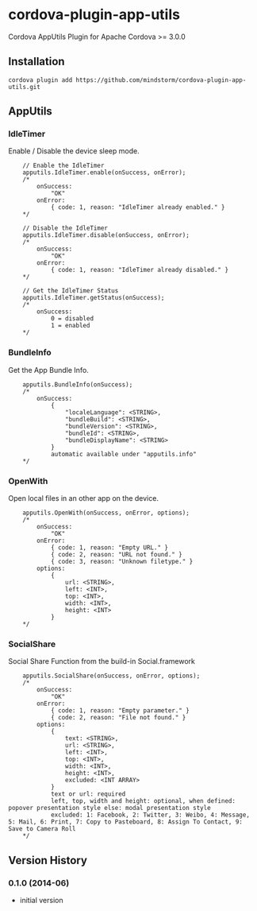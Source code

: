 cordova-plugin-app-utils
========================

Cordova AppUtils Plugin for Apache Cordova >= 3.0.0

## Installation

    cordova plugin add https://github.com/mindstorm/cordova-plugin-app-utils.git
    
## AppUtils

### IdleTimer

Enable / Disable the device sleep mode.

		// Enable the IdleTimer
		apputils.IdleTimer.enable(onSuccess, onError);
		/*
			onSuccess:
				"OK"
			onError:
				{ code: 1, reason: "IdleTimer already enabled." }
		*/

		// Disable the IdleTimer
		apputils.IdleTimer.disable(onSuccess, onError);
		/*
			onSuccess:
				"OK"
			onError:
				{ code: 1, reason: "IdleTimer already disabled." }
		*/

		// Get the IdleTimer Status
		apputils.IdleTimer.getStatus(onSuccess);
		/*
			onSuccess:
				0 = disabled
				1 = enabled
		*/

### BundleInfo

Get the App Bundle Info.

		apputils.BundleInfo(onSuccess);
		/*
			onSuccess:
				{
					"localeLanguage": <STRING>,
					"bundleBuild": <STRING>,
					"bundleVersion": <STRING>,
					"bundleId": <STRING>,
					"bundleDisplayName": <STRING>
				}
				automatic available under "apputils.info"
		*/

### OpenWith

Open local files in an other app on the device.

		apputils.OpenWith(onSuccess, onError, options);
		/*
			onSuccess:
				"OK"
			onError:
				{ code: 1, reason: "Empty URL." }
				{ code: 2, reason: "URL not found." }
				{ code: 3, reason: "Unknown filetype." }
			options:
				{
					url: <STRING>,
					left: <INT>,
					top: <INT>,
					width: <INT>,
					height: <INT>
				}
		*/

### SocialShare

Social Share Function from the build-in Social.framework

		apputils.SocialShare(onSuccess, onError, options);
		/*
			onSuccess:
				"OK"
			onError:
				{ code: 1, reason: "Empty parameter." }
				{ code: 2, reason: "File not found." }
			options:
				{
					text: <STRING>,
					url: <STRING>,
					left: <INT>,
					top: <INT>,
					width: <INT>,
					height: <INT>,
					excluded: <INT ARRAY>
				}
				text or url: required
				left, top, width and height: optional, when defined: popover presentation style else: modal presentation style
				excluded: 1: Facebook, 2: Twitter, 3: Weibo, 4: Message, 5: Mail, 6: Print, 7: Copy to Pasteboard, 8: Assign To Contact, 9: Save to Camera Roll
		*/

## Version History

### 0.1.0 (2014-06)
* initial version

